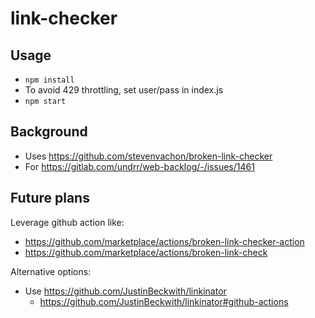 # link-checker

## Usage

- `npm install`
- To avoid 429 throttling, set user/pass in index.js
- `npm start`

## Background

- Uses https://github.com/stevenvachon/broken-link-checker
- For https://gitlab.com/undrr/web-backlog/-/issues/1461

## Future plans

Leverage github action like:

- https://github.com/marketplace/actions/broken-link-checker-action
- https://github.com/marketplace/actions/broken-link-check

Alternative options:

- Use https://github.com/JustinBeckwith/linkinator
    - https://github.com/JustinBeckwith/linkinator#github-actions
